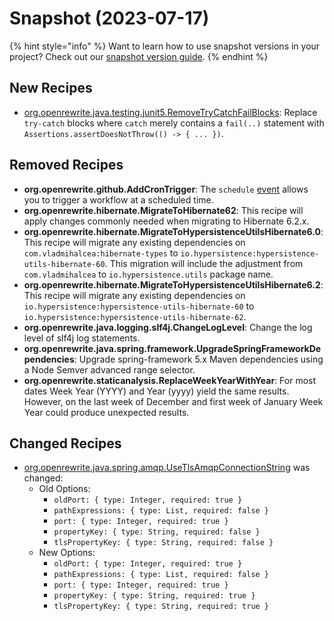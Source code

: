 # Snapshot (2023-07-17)

{% hint style="info" %}
Want to learn how to use snapshot versions in your project? Check out our [snapshot version guide](/reference/snapshot-instructions.md).
{% endhint %}

## New Recipes

* [org.openrewrite.java.testing.junit5.RemoveTryCatchFailBlocks](https://docs.openrewrite.org/reference/recipes/java/testing/junit5/removetrycatchfailblocks): Replace `try-catch` blocks where `catch` merely contains a `fail(..)` statement with `Assertions.assertDoesNotThrow(() -> { ... })`. 

## Removed Recipes

* **org.openrewrite.github.AddCronTrigger**: The `schedule` [event](https://docs.github.com/en/actions/reference/events-that-trigger-workflows#scheduled-events) allows you to trigger a workflow at a scheduled time. 
* **org.openrewrite.hibernate.MigrateToHibernate62**: This recipe will apply changes commonly needed when migrating to Hibernate 6.2.x. 
* **org.openrewrite.hibernate.MigrateToHypersistenceUtilsHibernate6.0**: This recipe will migrate any existing dependencies on `com.vladmihalcea:hibernate-types` to `io.hypersistence:hypersistence-utils-hibernate-60`.  This migration will include the adjustment from `com.vladmihalcea` to `io.hypersistence.utils` package name. 
* **org.openrewrite.hibernate.MigrateToHypersistenceUtilsHibernate6.2**: This recipe will migrate any existing dependencies on `io.hypersistence:hypersistence-utils-hibernate-60` to `io.hypersistence:hypersistence-utils-hibernate-62`. 
* **org.openrewrite.java.logging.slf4j.ChangeLogLevel**: Change the log level of slf4j log statements. 
* **org.openrewrite.java.spring.framework.UpgradeSpringFrameworkDependencies**: Upgrade spring-framework 5.x Maven dependencies using a Node Semver advanced range selector. 
* **org.openrewrite.staticanalysis.ReplaceWeekYearWithYear**: For most dates Week Year (YYYY) and Year (yyyy) yield the same results. However, on the last week of December and first week of January Week Year could produce unexpected results. 

## Changed Recipes

* [org.openrewrite.java.spring.amqp.UseTlsAmqpConnectionString](https://docs.openrewrite.org/reference/recipes/java/spring/amqp/usetlsamqpconnectionstring) was changed:
  * Old Options:
    * `oldPort: { type: Integer, required: true }`
    * `pathExpressions: { type: List, required: false }`
    * `port: { type: Integer, required: true }`
    * `propertyKey: { type: String, required: false }`
    * `tlsPropertyKey: { type: String, required: false }`
  * New Options:
    * `oldPort: { type: Integer, required: true }`
    * `pathExpressions: { type: List, required: false }`
    * `port: { type: Integer, required: true }`
    * `propertyKey: { type: String, required: true }`
    * `tlsPropertyKey: { type: String, required: true }`